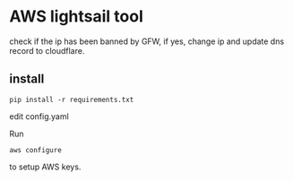 # AWS lightsail tool
check if the ip has been banned by GFW, if yes, change ip and update dns record to cloudflare.

## install
```
pip install -r requirements.txt
```
edit config.yaml

Run
```
aws configure
```
to setup AWS keys. 
